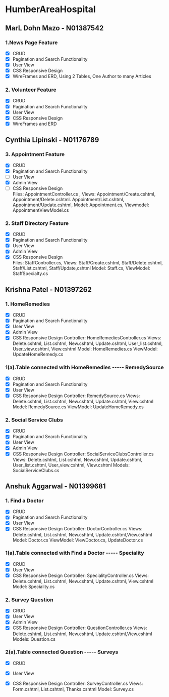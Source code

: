 # HumberAreaHospital
## MarL Dohn Mazo - N01387542
### 1.News Page Feature
  - [x] CRUD 
  - [x] Pagination and Search Functionality
  - [x] User View
  - [x] CSS Responsive Design 
  - [x] WireFrames and ERD, Using 2 Tables, One Author to many Articles
### 2. Volunteer Feature
  - [x] CRUD 
  - [x] Pagination and Search Functionality
  - [x] User View 
  - [x] CSS Responsive Design 
  - [x] WireFrames and ERD
## Cynthia Lipinski - N01176789
### 3. Appointment Feature
  - [x] CRUD 
  - [x] Pagination and Search Functionality
  - [ ] User View 
  - [x] Admin View
  - [ ] CSS Responsive Design     
  Files: AppointmentController.cs , Views: Appointment/Create.cshtml, Appointment/Delete.cshtml. Appointment/List.cshtml, Appointment/Update.cshtml, Model: Appointment.cs, Viewmodel: AppointmentViewModel.cs
### 2. Staff Directory Feature
  - [x] CRUD 
  - [x] Pagination and Search Functionality
  - [x] User View 
  - [x] Admin View
  - [x] CSS Responsive Design    
  Files: StaffController.cs, Views: Staff/Create.cshtml, Staff/Delete.cshtml, Staff/List.cshtml, Staff/Update,cshtml Model: Staff.cs, ViewModel: StaffSpecialty.cs

## Krishna Patel - N01397262
### 1. HomeRemedies
  - [x] CRUD 
  - [x] Pagination and Search Functionality
  - [x] User View 
  - [x] Admin View 
  - [x] CSS Responsive Design
Controller:  HomeRemediesController.cs
Views:  Delete.cshtml, List.cshtml, New.cshtml, Update.cshtml, User_list.cshtml, User_view.cshtml, View.cshtml
Model:  HomeRemedies.cs
ViewModel: UpdateHomeRemedy.cs

### 1(a).Table connected with HomeRemedies ----- RemedySource
  - [x] CRUD 
  - [x] Pagination and Search Functionality 
  - [x] User View 
  - [x] CSS Responsive Design
Controller:  RemedySource.cs
Views:  Delete.cshtml, List.cshtml, New.cshtml, Update.cshtml, View.cshtml
Model:  RemedySource.cs
 ViewModel: UpdateHomeRemedy.cs

### 2. Social Service Clubs
  - [x] CRUD 
  - [x] Pagination and Search Functionality
  - [x] User View 
  - [x] Admin View 
  - [x] CSS Responsive Design
Controller:  SocialServiceClubsController.cs
Views:  Delete.cshtml, List.cshtml, New.cshtml, Update.cshtml, User_list.cshtml, User_view.cshtml, View.cshtml
Models:  SocialServiceClubs.cs

## Anshuk Aggarwal - N01399681
### 1. Find a Doctor
  - [x] CRUD 
  - [x] Pagination and Search Functionality
  - [x] User View 
  - [x] CSS Responsive Design
Controller:  DoctorController.cs
Views:  Delete.cshtml, List.cshtml, New.cshtml, Update.cshtml,View.cshtml
Model:  Doctor.cs
ViewModel: ViewDoctor.cs, UpdateDoctor.cs

### 1(a).Table connected with Find a Doctor ----- Speciality
  - [x] CRUD
  - [x] User View 
  - [x] CSS Responsive Design
Controller:  SpecialityController.cs
Views:  Delete.cshtml, List.cshtml, New.cshtml, Update.cshtml, View.cshtml
Model:  Speciality.cs

### 2. Survey Question
  - [x] CRUD 
  - [x] User View 
  - [x] Admin View 
  - [x] CSS Responsive Design
Controller:  QuestionController.cs
Views:  Delete.cshtml, List.cshtml, New.cshtml, Update.cshtml,View.cshtml
Models:  Question.cs

### 2(a).Table connected Question ----- Surveys
  - [x] CRUD
  - [x] User View 
  - [x] CSS Responsive Design
Controller:  SurveyController.cs
Views:  Form.cshtml, List.cshtml, Thanks.cshtml
Model:  Survey.cs


